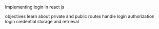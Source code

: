 Implementing login in react js

objectives
learn about private and public routes
handle login authorization 
login credential storage and retrieval

